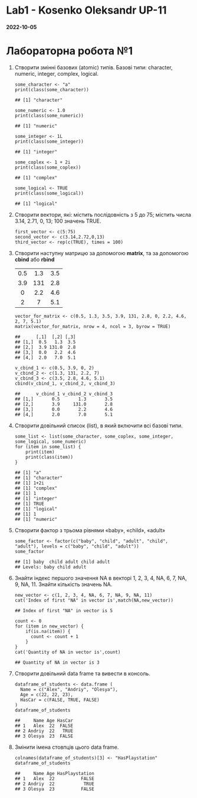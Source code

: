 <!DOCTYPE html>

<html>

<head>

<meta charset="utf-8" />
<meta name="generator" content="pandoc" />
<meta http-equiv="X-UA-Compatible" content="IE=EDGE" />



<meta name="date" content="2022-10-05" />

<title>Lab1 - Kosenko Oleksandr UP-11</title>

<script>// Pandoc 2.9 adds attributes on both header and div. We remove the former (to
// be compatible with the behavior of Pandoc < 2.8).
document.addEventListener('DOMContentLoaded', function(e) {
  var hs = document.querySelectorAll("div.section[class*='level'] > :first-child");
  var i, h, a;
  for (i = 0; i < hs.length; i++) {
    h = hs[i];
    if (!/^h[1-6]$/i.test(h.tagName)) continue;  // it should be a header h1-h6
    a = h.attributes;
    while (a.length > 0) h.removeAttribute(a[0].name);
  }
});

<style type="text/css">
code{white-space: pre-wrap;}
span.smallcaps{font-variant: small-caps;}
span.underline{text-decoration: underline;}
div.column{display: inline-block; vertical-align: top; width: 50%;}
div.hanging-indent{margin-left: 1.5em; text-indent: -1.5em;}
ul.task-list{list-style: none;}
</style>

<style type="text/css">code{white-space: pre;}</style>
<script type="text/javascript">
if (window.hljs) {
  hljs.configure({languages: []});
  hljs.initHighlightingOnLoad();
  if (document.readyState && document.readyState === "complete") {
    window.setTimeout(function() { hljs.initHighlighting(); }, 0);
  }
}
</script>









<style type="text/css">
.main-container {
max-width: 940px;
margin-left: auto;
margin-right: auto;
}
img {
max-width:100%;
}
.tabbed-pane {
padding-top: 12px;
}
.html-widget {
margin-bottom: 20px;
}
button.code-folding-btn:focus {
outline: none;
}
summary {
display: list-item;
}
details > summary > p:only-child {
display: inline;
}
pre code {
padding: 0;
}
</style>



<!-- tabsets -->

<style type="text/css">
.tabset-dropdown > .nav-tabs {
display: inline-table;
max-height: 500px;
min-height: 44px;
overflow-y: auto;
border: 1px solid #ddd;
border-radius: 4px;
}
.tabset-dropdown > .nav-tabs > li.active:before {
content: "";
font-family: 'Glyphicons Halflings';
display: inline-block;
padding: 10px;
border-right: 1px solid #ddd;
}
.tabset-dropdown > .nav-tabs.nav-tabs-open > li.active:before {
content: "";
border: none;
}
.tabset-dropdown > .nav-tabs.nav-tabs-open:before {
content: "";
font-family: 'Glyphicons Halflings';
display: inline-block;
padding: 10px;
border-right: 1px solid #ddd;
}
.tabset-dropdown > .nav-tabs > li.active {
display: block;
}
.tabset-dropdown > .nav-tabs > li > a,
.tabset-dropdown > .nav-tabs > li > a:focus,
.tabset-dropdown > .nav-tabs > li > a:hover {
border: none;
display: inline-block;
border-radius: 4px;
background-color: transparent;
}
.tabset-dropdown > .nav-tabs.nav-tabs-open > li {
display: block;
float: none;
}
.tabset-dropdown > .nav-tabs > li {
display: none;
}
</style>

<!-- code folding -->




</head>

<body>


<div class="container-fluid main-container">




<div id="header">



<h1 class="title toc-ignore">Lab1 - Kosenko Oleksandr UP-11</h1>
<h4 class="date">2022-10-05</h4>

</div>


<div id="лабораторна-робота-1" class="section level1">
<h1>Лабораторна робота №1</h1>
<ol style="list-style-type: decimal">
<li><p>Створити змінні базових (atomic) типів. Базові типи: character,
numeric, integer, complex, logical.</p>
<pre class="r"><code>some_character &lt;- &quot;a&quot;
print(class(some_character))</code></pre>
<pre><code>## [1] &quot;character&quot;</code></pre>
<pre class="r"><code>some_numeric &lt;- 1.0
print(class(some_numeric))</code></pre>
<pre><code>## [1] &quot;numeric&quot;</code></pre>
<pre class="r"><code>some_integer &lt;- 1L
print(class(some_integer))</code></pre>
<pre><code>## [1] &quot;integer&quot;</code></pre>
<pre class="r"><code>some_coplex &lt;- 1 + 2i
print(class(some_coplex))</code></pre>
<pre><code>## [1] &quot;complex&quot;</code></pre>
<pre class="r"><code>some_logical &lt;- TRUE
print(class(some_logical))</code></pre>
<pre><code>## [1] &quot;logical&quot;</code></pre></li>
<li><p>Створити вектори, які: містить послідовність з 5 до 75; містить
числа 3.14, 2.71, 0, 13; 100 значень TRUE.</p>
<pre class="r"><code>first_vector &lt;- c(5:75)
second_vector &lt;- c(3.14,2.72,0,13)
third_vector &lt;- rep(c(TRUE), times = 100)</code></pre></li>
<li><p>Створити наступну матрицю за допомогою <strong>matrix</strong>,
та за допомогою <strong>cbind</strong> або <strong>rbind</strong></p>
<table>
<tbody>
<tr class="odd">
<td align="center">0.5</td>
<td align="center">1.3</td>
<td align="center">3.5</td>
</tr>
<tr class="even">
<td align="center">3.9</td>
<td align="center">131</td>
<td align="center">2.8</td>
</tr>
<tr class="odd">
<td align="center">0</td>
<td align="center">2.2</td>
<td align="center">4.6</td>
</tr>
<tr class="even">
<td align="center">2</td>
<td align="center">7</td>
<td align="center">5.1</td>
</tr>
</tbody>
</table>
<pre class="r"><code>vector_for_matrix &lt;- c(0.5, 1.3, 3.5, 3.9, 131, 2.8, 0, 2.2, 4.6, 2, 7, 5.1)
matrix(vector_for_matrix, nrow = 4, ncol = 3, byrow = TRUE)</code></pre>
<pre><code>##      [,1]  [,2] [,3]
## [1,]  0.5   1.3  3.5
## [2,]  3.9 131.0  2.8
## [3,]  0.0   2.2  4.6
## [4,]  2.0   7.0  5.1</code></pre>
<pre class="r"><code>v_cbind_1 &lt;- c(0.5, 3.9, 0, 2)
v_cbind_2 &lt;- c(1.3, 131, 2.2, 7)
v_cbind_3 &lt;- c(3.5, 2.8, 4.6, 5.1)
cbind(v_cbind_1, v_cbind_2, v_cbind_3)</code></pre>
<pre><code>##      v_cbind_1 v_cbind_2 v_cbind_3
## [1,]       0.5       1.3       3.5
## [2,]       3.9     131.0       2.8
## [3,]       0.0       2.2       4.6
## [4,]       2.0       7.0       5.1</code></pre></li>
<li><p>Створити довільний список (list), в який включити всі базові
типи.</p>
<pre class="r"><code>some_list &lt;- list(some_character, some_coplex, some_integer, some_logical, some_numeric)
for (item in some_list) {
    print(item)
    print(class(item))
}</code></pre>
<pre><code>## [1] &quot;a&quot;
## [1] &quot;character&quot;
## [1] 1+2i
## [1] &quot;complex&quot;
## [1] 1
## [1] &quot;integer&quot;
## [1] TRUE
## [1] &quot;logical&quot;
## [1] 1
## [1] &quot;numeric&quot;</code></pre></li>
<li><p>Створити фактор з трьома рівнями «baby», «child», «adult»</p>
<pre class="r"><code>some_factor &lt;- factor(c(&quot;baby&quot;, &quot;child&quot;, &quot;adult&quot;, &quot;child&quot;, &quot;adult&quot;), levels = c(&quot;baby&quot;, &quot;child&quot;, &quot;adult&quot;))
some_factor</code></pre>
<pre><code>## [1] baby  child adult child adult
## Levels: baby child adult</code></pre></li>
<li><p>Знайти індекс першого значення NA в векторі 1, 2, 3, 4, NA, 6, 7,
NA, 9, NA, 11. Знайти кількість значень NA.</p>
<pre class="r"><code>new_vector &lt;- c(1, 2, 3, 4, NA, 6, 7, NA, 9, NA, 11)
cat(&#39;Index of first &quot;NA&quot; in vector is&#39;,match(NA,new_vector))</code></pre>
<pre><code>## Index of first &quot;NA&quot; in vector is 5</code></pre>
<pre class="r"><code>count &lt;- 0
for (item in new_vector) {
    if(is.na(item)) {
      count &lt;- count + 1
    }
}
cat(&#39;Quantity of NA in vector is&#39;,count)</code></pre>
<pre><code>## Quantity of NA in vector is 3</code></pre></li>
<li><p>Створити довільний data frame та вивести в консоль.</p>
<pre class="r"><code>dataframe_of_students &lt;- data.frame (
  Name = c(&quot;Alex&quot;, &quot;Andriy&quot;, &quot;Olesya&quot;),
  Age = c(22, 22, 23),
  HasCar = c(FALSE, TRUE, FALSE)
)
dataframe_of_students</code></pre>
<pre><code>##     Name Age HasCar
## 1   Alex  22  FALSE
## 2 Andriy  22   TRUE
## 3 Olesya  23  FALSE</code></pre></li>
<li><p>Змінити імена стовпців цього data frame.</p>
<pre class="r"><code>colnames(dataframe_of_students)[3] &lt;- &quot;HasPlaystation&quot;
dataframe_of_students</code></pre>
<pre><code>##     Name Age HasPlaystation
## 1   Alex  22          FALSE
## 2 Andriy  22           TRUE
## 3 Olesya  23          FALSE</code></pre></li>
</ol>
</div>




</div>

<script>

// add bootstrap table styles to pandoc tables
function bootstrapStylePandocTables() {
  $('tr.odd').parent('tbody').parent('table').addClass('table table-condensed');
}
$(document).ready(function () {
  bootstrapStylePandocTables();
});


</script>

<!-- tabsets -->

<script>
$(document).ready(function () {
  window.buildTabsets("TOC");
});

$(document).ready(function () {
  $('.tabset-dropdown > .nav-tabs > li').click(function () {
    $(this).parent().toggleClass('nav-tabs-open');
  });
});
</script>

<!-- code folding -->


<!-- dynamically load mathjax for compatibility with self-contained -->

</body>
</html>
